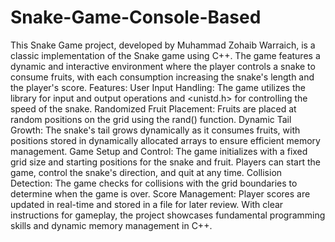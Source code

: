# Snake-Game-Console-Based
This Snake Game project, developed by Muhammad Zohaib Warraich, is a classic implementation of the Snake game using C++. The game features a dynamic and interactive environment where the player controls a snake to consume fruits, with each consumption increasing the snake's length and the player's score.
Features:
User Input Handling: The game utilizes the <iostream> library for input and output operations and <unistd.h> for controlling the speed of the snake.
Randomized Fruit Placement: Fruits are placed at random positions on the grid using the rand() function.
Dynamic Tail Growth: The snake's tail grows dynamically as it consumes fruits, with positions stored in dynamically allocated arrays to ensure efficient memory management.
Game Setup and Control: The game initializes with a fixed grid size and starting positions for the snake and fruit. Players can start the game, control the snake's direction, and quit at any time.
Collision Detection: The game checks for collisions with the grid boundaries to determine when the game is over.
Score Management: Player scores are updated in real-time and stored in a file for later review.
With clear instructions for gameplay, the project showcases fundamental programming skills and dynamic memory management in C++.
